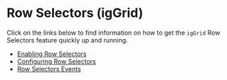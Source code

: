 ﻿<!--
|metadata|
{
    "fileName": "iggrid-row-selectors",
    "controlName": "igGrid",
    "tags": []
}
|metadata|
-->

# Row Selectors (igGrid)


Click on the links below to find information on how to get the `igGrid` Row Selectors feature quickly up and running.

-   [Enabling Row Selectors](igGrid-Enabling-Row-Selectors.html)
-   [Configuring Row Selectors](igGrid-Configuring-Row-Selectors.html)
-   [Row Selectors Events](igGrid-RowSelectors-Events.html)

 

 


